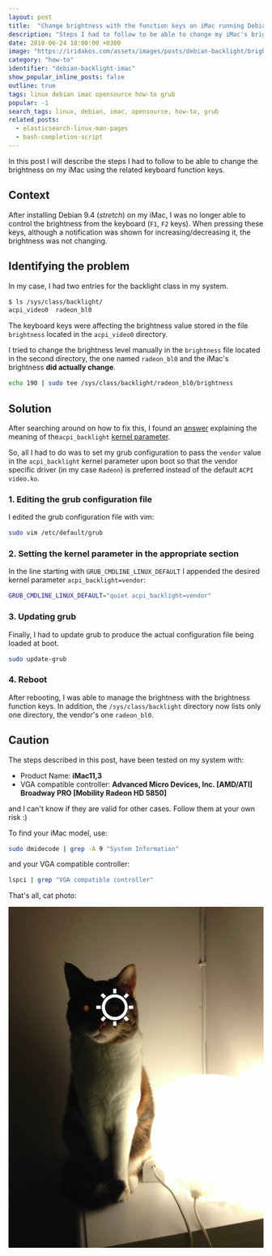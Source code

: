 ```yaml
---
layout: post
title:  "Change brightness with the function keys on iMac running Debian"
description: "Steps I had to follow to be able to change my iMac's brightness using the function keys on Debian"
date: 2018-06-24 18:00:00 +0300
image: "https://iridakos.com/assets/images/posts/debian-backlight/brightness.jpg"
category: "how-to"
identifier: "debian-backlight-imac"
show_popular_inline_posts: false
outline: true
tags: linux debian imac opensource how-to grub
popular: -1
search_tags: linux, debian, imac, opensource, how-to, grub
related_posts:
  - elasticsearch-linux-man-pages
  - bash-completion-script
---
```


In this post I will describe the steps I had to follow to be able to change the brightness on my iMac using the related keyboard function keys.

## Context

After installing Debian 9.4 (*stretch*) on my iMac, I was no longer able to control the brightness from the keyboard (`F1`, `F2` keys). When pressing these keys, although a notification was shown for increasing/decreasing it, the brightness was not changing.

## Identifying the problem

In my case, I had two entries for the backlight class in my system.

```bash
$ ls /sys/class/backlight/
acpi_video0  radeon_bl0
```

The keyboard keys were affecting the brightness value stored in the file `brightness` located in the `acpi_video0` directory.

I tried to change the brightness level manually in the `brightness` file located in the second directory, the one named `radeon_bl0` and the iMac's brightness **did actually change**.

```bash
echo 190 | sudo tee /sys/class/backlight/radeon_bl0/brightness
```

## Solution

After searching around on how to fix this, I found an [answer](https://unix.stackexchange.com/questions/110624/what-do-the-kernel-parameters-acpi-osi-linux-and-acpi-backlight-vendor-do) explaining the meaning of the`acpi_backlight` [kernel parameter](https://www.kernel.org/doc/Documentation/admin-guide/kernel-parameters.txt).

So, all I had to do was to set my grub configuration to pass the `vendor` value in the `acpi_backlight` kernel parameter upon boot so that the vendor specific driver (in my case `Radeon`) is preferred instead of the default `ACPI video.ko`.

### 1. Editing the grub configuration file

I edited the grub configuration file with vim:

```bash
sudo vim /etc/default/grub
```

### 2. Setting the kernel parameter in the appropriate section

In the line starting with `GRUB_CMDLINE_LINUX_DEFAULT` I appended the desired kernel parameter `acpi_backlight=vendor`:

```bash
GRUB_CMDLINE_LINUX_DEFAULT="quiet acpi_backlight=vendor"
```

### 3. Updating grub

Finally, I had to update grub to produce the actual configuration file being loaded at boot.

```bash
sudo update-grub
```

### 4. Reboot

After rebooting, I was able to manage the brightness with the brightness function keys.
In addition, the `/sys/class/backlight` directory now lists only one directory, the vendor's one `radeon_bl0`.

## Caution

The steps described in this post, have been tested on my system with:

* Product Name: **iMac11,3**
* VGA compatible controller: **Advanced Micro Devices, Inc. [AMD/ATI] Broadway PRO [Mobility Radeon HD 5850]**

and I can't know if they are valid for other cases. Follow them at your own risk :)

To find your iMac model, use:

```bash
sudo dmidecode | grep -A 9 "System Information"
```

and your VGA compatible controller:
```bash
lspci | grep "VGA compatible controller"
```

That's all, cat photo:

![Cat terminator](/assets/images/posts/debian-backlight/brightness.jpg)
